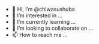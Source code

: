- 👋 Hi, I’m @chiwasushuba
- 👀 I’m interested in ...
- 🌱 I’m currently learning ...
- 💞️ I’m looking to collaborate on ...
- 📫 How to reach me ...

<!---
chiwasushuba/chiwasushuba is a ✨ special ✨ repository because its `README.md` (this file) appears on your GitHub profile.
You can click the Preview link to take a look at your changes.
--->
